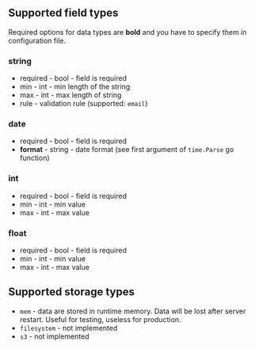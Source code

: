 ## Supported field types

Required options for data types are **bold** and you have to specify them in configuration file.

### string

- required - bool - field is required
- min - int - min length of the string
- max - int - max length of string
- rule - validation rule (supported: `email`)

### date

- required - bool - field is required
- **format** - string - date format (see first argument of `time.Parse` go function)

### int

- required - bool - field is required
- min - int - min value
- max - int - max value

### float

- required - bool - field is required
- min - int - min value
- max - int - max value

## Supported storage types

- `mem` - data are stored in runtime memory. Data will be lost after server restart. Useful for testing, useless for
  production.
- `filesystem` - not implemented
- `s3` - not implemented
